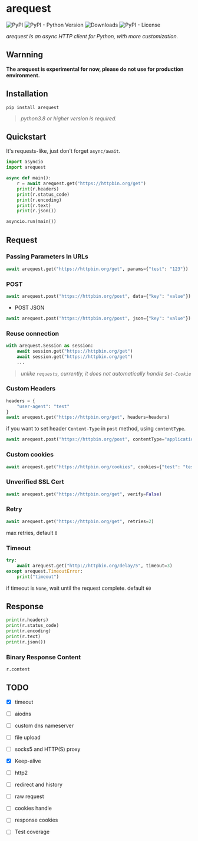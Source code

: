 # arequest

![PyPI](https://img.shields.io/pypi/v/arequest) ![PyPI - Python Version](https://img.shields.io/pypi/pyversions/arequest) ![Downloads](https://pepy.tech/badge/arequest) ![PyPI - License](https://img.shields.io/pypi/l/arequest)

_arequest is an async HTTP client for Python, with more customization._


## Warnning

**The arequest is experimental for now, please do not use for production environment.**


## Installation

`pip install arequest`  

> *python3.8 or higher version is required.*  


## Quickstart

It's requests-like, just don't forget `async/await`.

``` python
import asyncio
import arequest

async def main():
    r = await arequest.get("https://httpbin.org/get")
    print(r.headers)
    print(r.status_code)
    print(r.encoding)
    print(r.text)
    print(r.json())

asyncio.run(main())
```

## Request

### Passing Parameters In URLs

``` python
await arequest.get("https://httpbin.org/get", params={"test": "123"})
```

### POST

``` python
await arequest.post("https://httpbin.org/post", data={"key": "value"})
```

- POST JSON

``` python
await arequest.post("https://httpbin.org/post", json={"key": "value"})
```

### Reuse connection

``` python
with arequest.Session as session:
    await session.get("https://httpbin.org/get")
    await session.get("https://httpbin.org/get")
    ...
```
> *unlike `requests`, currently, it does not automatically handle `Set-Cookie`*

### Custom Headers

``` python
headers = {
    "user-agent": "test"
}
await arequest.get("https://httpbin.org/get", headers=headers)
```

if you want to set header `Content-Type` in `post` method, using `contentType`.

``` python
await arequest.post("https://httpbin.org/post", contentType="application/test")
```

### Custom cookies

``` python
await arequest.get("https://httpbin.org/cookies", cookies={"test": "test"})
```

### Unverified SSL Cert

``` python
await arequest.get("https://httpbin.org/get", verify=False)
```

### Retry

``` python
await arequest.get("https://httpbin.org/get", retries=2)
```
max retries, default `0`

### Timeout
``` python
try:
    await arequest.get("http://httpbin.org/delay/5", timeout=3)
except arequest.TimeoutError:
    print("timeout")
```
if timeout is `None`, wait until the request complete. default `60`

## Response

```python
print(r.headers)
print(r.status_code)
print(r.encoding)
print(r.text)
print(r.json())
```

### Binary Response Content

``` python
r.content
```

## TODO
- [x] timeout
- [ ] aiodns
- [ ] custom dns nameserver
- [ ] file upload
- [ ] socks5 and HTTP(S) proxy
- [x] Keep-alive
- [ ] http2
- [ ] redirect and history
- [ ] raw request
- [ ] cookies handle
- [ ] response cookies
- [ ] Test coverage

